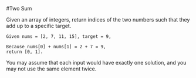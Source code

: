 #Two Sum

Given an array of integers, return indices of the two numbers such that they add up to a specific target.

    Given nums = [2, 7, 11, 15], target = 9,

    Because nums[0] + nums[1] = 2 + 7 = 9,
    return [0, 1].

You may assume that each input would have exactly one solution, and you may not use the same element twice.
